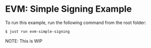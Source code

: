 # EVM: Simple Signing Example

To run this example, run the following command from the root folder:

```bash
$ just run evm-simple-signing
```

NOTE: This is WIP